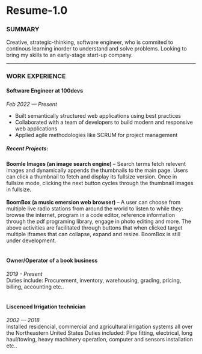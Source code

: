<h1>Resume-1.0</h1>

<h3>SUMMARY</h3>
Creative, strategic-thinking, software engineer, who is commited to continous learning inorder to understand and solve problems.  Looking to bring my skills to an early-stage start-up company.

-------------------------------------------------------------------------------------------------------------------

<h3>WORK EXPERIENCE</h3>
<h4>Software Engineer at 100devs</h4>
<em>Feb 2022 — Present</em>
<ul><li>Built semantically structured web applications using best practices</li>
<li>Collaborated with a team of developers to build modern and responsive web
applications</li> 
<li>Applied agile methodologies like SCRUM for project management</li></ul>

<h5>Recent Projects:</h5>
<b>Boomle Images (an image search engine) </b> – Search terms fetch relevent images and dynamically appends the thumbnails to the main page. Users can click a thumbnail to fetch and display its fullsize version. Once in fullsize mode, clicking the next button cycles through the thumbnail images in fullsize.<br><br> 
<b>BoomBox (a music emersion web browser) </b> – A user can choose from multiple live radio stations from around the world to listen to while they: browse the internet, program in a code editor, reference information through the pdf programing library, engage in photo editing and more. The above activities are facilitated through buttons that when clicked target multiple iframes that can collapse, expand and resize. BoomBox is still under development.<br><br>

<h4>Owner/Operator of a book business</h4>
<em>2019 - Present</em><br>
Duties include: Procurement, inventory, warehousing, grading, pricing, billing, accounting etc..<br><br>
 
<h4>Liscenced Irrigation technician</h4> 
<em>2002 — 2018</em><br>
Installed residencial, commercial and agricultural irrigation systems all over the Northeastern United States
Duties included: Pipe fitting, electrical, long haul/towing, heavy machinery operation, computer and sensors installation etc.. 

